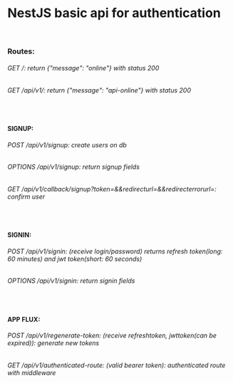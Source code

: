 <p align="center">
  <h1>NestJS basic api for authentication</h1>
</p>
<br />
<h3>Routes:</h3>
<h6>GET /: return {"message": "online"} with status 200 </h6>
<h6>GET /api/v1/: return {"message": "api-online"} with status 200 </h6>
<br/>
<h4> SIGNUP:
<h6>POST /api/v1/signup: create users on db </h6>
<h6>OPTIONS /api/v1/signup: return signup fields</h6>
<h6>GET /api/v1/callback/signup?token=&&redirecturl=&&redirecterrorurl=: confirm user </h6>
<br />
<h4> SIGNIN:
<h6>POST /api/v1/signin: (receive login/password) returns refresh token(long: 60 minutes) and jwt token(short: 60 seconds)</h6>
<h6>OPTIONS /api/v1/signin: return signin fields</h6>
<br />
<h4> APP FLUX:
<h6>POST /api/v1/regenerate-token: (receive refreshtoken, jwttoken(can be expired)): generate new tokens</h6>
<h6>GET /api/v1/authenticated-route: (valid bearer token): authenticated route with middleware</h6>

